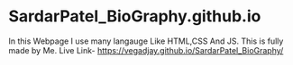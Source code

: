 # SardarPatel_BioGraphy.github.io
In this Webpage I use many langauge Like HTML,CSS And JS. This is fully made by Me.
Live Link- https://vegadjay.github.io/SardarPatel_BioGraphy/
